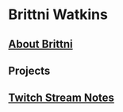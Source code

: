 # Brittni Watkins

## [About Brittni](https://blwatkins.github.io/about)

## Projects

## [Twitch Stream Notes](https://blwatkins.github.io/twitch-stream-notes/)
